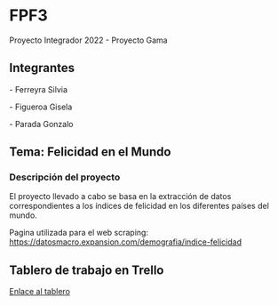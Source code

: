 <h1>FPF3</h1>

Proyecto Integrador 2022 - Proyecto Gama

<h2>Integrantes</h2>

<p>- Ferreyra Silvia</p>
<p>- Figueroa Gisela</p>
<p>- Parada Gonzalo</p>



<h2>Tema: Felicidad en el Mundo</h2>

<h3>Descripción del proyecto</h2>

El proyecto llevado a cabo se basa en la extracción de datos correspondientes a los índices de felicidad en los diferentes países del mundo.


Pagina utilizada para el web scraping: https://datosmacro.expansion.com/demografia/indice-felicidad


<h2>Tablero de trabajo en Trello</h2>

<a href="https://trello.com/b/AIyzyE4v/proyecto-integrador">
Enlace al tablero
</a>
